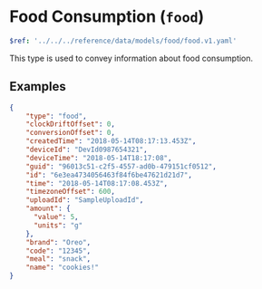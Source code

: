 <!-- omit in toc -->
# Food Consumption (`food`)

```yaml json_schema
$ref: '../../../reference/data/models/food/food.v1.yaml'
```

This type is used to convey information about food consumption.

## Examples

```json {% title="Example (food consumption)" %}
{
    "type": "food",
    "clockDriftOffset": 0,
    "conversionOffset": 0,
    "createdTime": "2018-05-14T08:17:13.453Z",
    "deviceId": "DevId0987654321",
    "deviceTime": "2018-05-14T18:17:08",
    "guid": "96013c51-c2f5-4557-ad0b-479151cf0512",
    "id": "6e3ea4734056463f84f6be47621d21d7",
    "time": "2018-05-14T08:17:08.453Z",
    "timezoneOffset": 600,
    "uploadId": "SampleUploadId",
    "amount": {
      "value": 5,
      "units": "g"
    },
    "brand": "Oreo",
    "code": "12345",
    "meal": "snack",
    "name": "cookies!"
}
```
